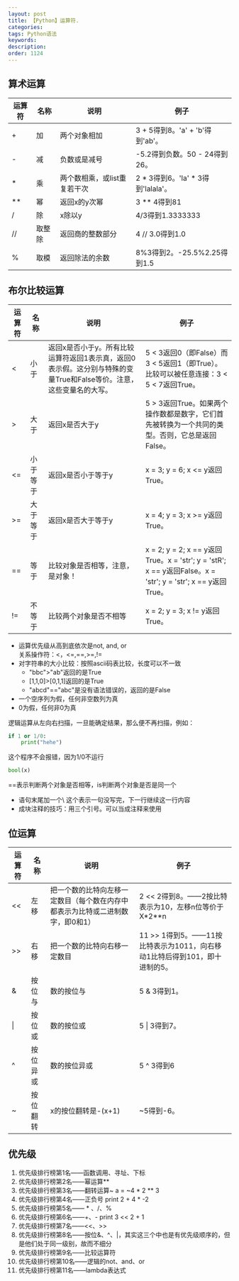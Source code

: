 ```yaml
---
layout: post
title: 【Python】运算符.
categories:
tags: Python语法
keywords:
description:
order: 1124
---
```



## 算术运算
<table class="tableizer-table">
<thead><tr class="tableizer-firstrow"><th>运算符</th><th>名称</th><th>说明</th><th>例子</th></tr></thead><tbody>
 <tr><td>+</td><td>加</td><td>两个对象相加</td><td>3 + 5得到8。'a' + 'b'得到'ab'。</td></tr>
 <tr><td>-</td><td>减</td><td>负数或是减号</td><td>-5.2得到负数。50 - 24得到26。</td></tr>
 <tr><td>*</td><td>乘</td><td>两个数相乘，或list重复若干次</td><td>2 * 3得到6。'la' * 3得到'lalala'。</td></tr>
 <tr><td>**</td><td>幂</td><td>返回x的y次幂</td><td>3 ** 4得到81</td></tr>
 <tr><td>/</td><td>除</td><td>x除以y</td><td>4/3得到1.3333333</td></tr>
 <tr><td>//</td><td>取整除</td><td>返回商的整数部分</td><td>4 // 3.0得到1.0</td></tr>
 <tr><td>%</td><td>取模</td><td>返回除法的余数</td><td>8%3得到2。-25.5%2.25得到1.5</td></tr>
</tbody></table>

## 布尔比较运算
<table class="tableizer-table">
<thead><tr class="tableizer-firstrow"><th>运算符</th><th>名称</th><th>说明</th><th>例子</th></tr></thead><tbody>
 <tr><td><</td><td>小于</td><td>返回x是否小于y。所有比较运算符返回1表示真，返回0表示假。这分别与特殊的变量True和False等价。注意，这些变量名的大写。</td><td>5 < 3返回0（即False）而3 < 5返回1（即True）。比较可以被任意连接：3 < 5 < 7返回True。</td></tr>
 <tr><td>></td><td>大于</td><td>返回x是否大于y</td><td>5 > 3返回True。如果两个操作数都是数字，它们首先被转换为一个共同的类型。否则，它总是返回False。</td></tr>
 <tr><td> &lt;= </td><td>小于等于</td><td>返回x是否小于等于y</td><td>x = 3; y = 6; x <= y返回True。</td></tr>
 <tr><td>>=</td><td>大于等于</td><td>返回x是否大于等于y</td><td>x = 4; y = 3; x >= y返回True。</td></tr>
 <tr><td>==</td><td>等于</td><td>比较对象是否相等，注意，是对象！</td><td>x = 2; y = 2; x == y返回True。x = 'str'; y = 'stR'; x == y返回False。x = 'str'; y = 'str'; x == y返回True。</td></tr>
 <tr><td>!=</td><td>不等于</td><td>比较两个对象是否不相等</td><td>x = 2; y = 3; x != y返回True。</td></tr>
</tbody></table>


- 运算优先级从高到底依次是not, and, or  
关系操作符：<，<=,==,>=,!=  
- 对字符串的大小比较：按照ascii码表比较，长度可以不一致  
    - "bbc">"ab"返回的是True
    - [1,1,0]>[0,1,1]返回的是True
    - "abcd"=="abc"是没有语法错误的，返回的是False
- 一个空序列为假，任何非空数列为真  
- 0为假，任何非0为真  


逻辑运算从左向右扫描，一旦能确定结果，那么便不再扫描，例如：
```python
if 1 or 1/0:
    print("hehe")
```
这个程序不会报错，因为1/0不运行

```python
bool(x)
```
==表示判断两个对象是否相等，is判断两个对象是否是同一个

- 语句末尾加一个\ 这个表示一句没写完，下一行继续这一行内容
- 成块注释的技巧：用三个引号。可以当成注释来使用


## 位运算
<table class="tableizer-table">
<thead><tr class="tableizer-firstrow"><th>运算符</th><th>名称</th><th>说明</th><th>例子</th></tr></thead><tbody>
 <tr><td><<</td><td>左移</td><td>把一个数的比特向左移一定数目（每个数在内存中都表示为比特或二进制数字，即0和1）</td><td>2 << 2得到8。——2按比特表示为10，左移n位等价于X*2**n</td></tr>
 <tr><td>>></td><td>右移</td><td>把一个数的比特向右移一定数目</td><td>11 >> 1得到5。——11按比特表示为1011，向右移动1比特后得到101，即十进制的5。</td></tr>
 <tr><td>&</td><td>按位与</td><td>数的按位与</td><td>5 & 3得到1。</td></tr>
 <tr><td>|</td><td>按位或</td><td>数的按位或</td><td>5 | 3得到7。</td></tr>
 <tr><td>^</td><td>按位异或</td><td>数的按位异或</td><td>5 ^ 3得到6</td></tr>
 <tr><td>~</td><td>按位翻转</td><td>x的按位翻转是-(x+1)</td><td>~5得到-6。</td></tr>
</tbody></table>


## 优先级
1. 优先级排行榜第1名——函数调用、寻址、下标
2. 优先级排行榜第2名——幂运算**
3. 优先级排行榜第3名——翻转运算~
a = ~4 * 2 ** 3
4. 优先级排行榜第4名——正负号
print 2 + 4 * -2
5. 优先级排行榜第5名—— * 、/、%
6. 优先级排行榜第6名——+、-
print 3 << 2 + 1
7. 优先级排行榜第7名——<<、>>
8. 优先级排行榜第8名——按位&、^、|，其实这三个中也是有优先级顺序的，但是他们处于同一级别，故而不细分
9. 优先级排行榜第9名——比较运算符
10. 优先级排行榜第10名——逻辑的not、and、or
11. 优先级排行榜第11名——lambda表达式
